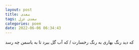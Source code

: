 ```yaml
---
layout: post
title: سعدی
tags: سعدی غزل
categories: poem
date: 2022-06-06 06:34:43
---
```


که دید رنگ بهاری به رنگ رخسارت / که آب گل ببرد تا به یاسمن چه رسد
